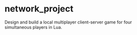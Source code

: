 # network_project
Design and build a local multiplayer client-server game for four simultaneous players in Lua.
